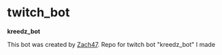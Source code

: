 # twitch_bot

**kreedz_bot**

This bot was created by [Zach47](http://steamcommunity.com/id/zach47).
Repo for twitch bot "kreedz_bot" I made
